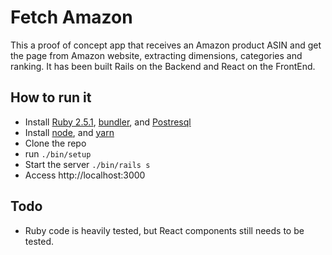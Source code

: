 # Fetch Amazon

This a proof of concept app that receives an Amazon product ASIN and get the page from Amazon website, extracting dimensions, categories and ranking. It has been built Rails on the Backend and React on the FrontEnd.

## How to run it
- Install [Ruby 2.5.1](https://www.ruby-lang.org/en/downloads/), [bundler](https://bundler.io), and [Postresql](https://www.postgresql.org)
- Install [node](https://nodejs.org/en/), and [yarn](https://yarnpkg.com/en/)
- Clone the repo
- run `./bin/setup`
- Start the server `./bin/rails s`
- Access http://localhost:3000

## Todo
- Ruby code is heavily tested, but React components still needs to be tested.
